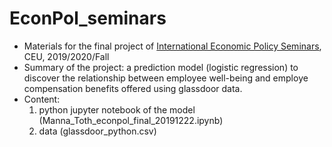 # EconPol_seminars
- Materials for the final project of [International Economic Policy Seminars](https://courses.ceu.edu/courses/international-economic-policy-seminars-0), CEU, 2019/2020/Fall
- Summary of the project: a prediction model (logistic regression) to discover the relationship between employee well-being and employe compensation benefits offered using glassdoor data.
- Content: 
  1. python jupyter notebook of the model (Manna_Toth_econpol_final_20191222.ipynb)
  2. data (glassdoor_python.csv)
